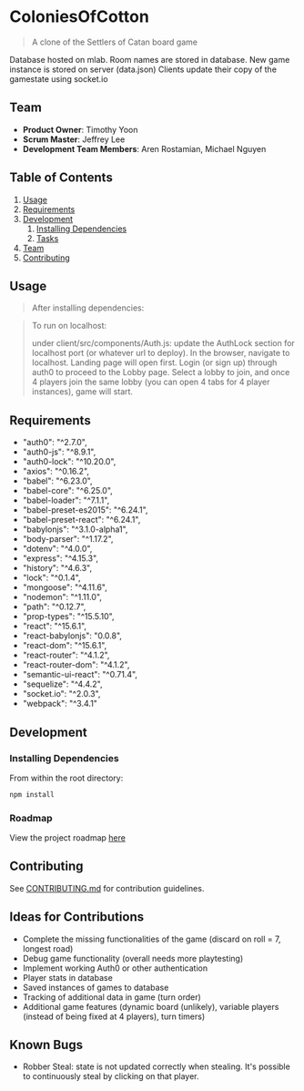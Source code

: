 # ColoniesOfCotton

> A clone of the Settlers of Catan board game

Database hosted on mlab. Room names are stored in database.
New game instance is stored on server (data.json)
Clients update their copy of the gamestate using socket.io


## Team

  - __Product Owner__: Timothy Yoon
  - __Scrum Master__: Jeffrey Lee
  - __Development Team Members__: Aren Rostamian, Michael Nguyen

## Table of Contents

1. [Usage](#Usage)
1. [Requirements](#requirements)
1. [Development](#development)
    1. [Installing Dependencies](#installing-dependencies)
    1. [Tasks](#tasks)
1. [Team](#team)
1. [Contributing](#contributing)

## Usage

> After installing dependencies:

> To run on localhost:
> 
> under client/src/components/Auth.js:
> update the AuthLock section for localhost port (or whatever url to deploy).
> In the browser, navigate to localhost. Landing page will open first. Login (or sign up) through auth0 to proceed to the Lobby page. Select a lobby to join, and once 4 players join the same lobby (you can open 4 tabs for 4 player instances), game will start.

## Requirements

- "auth0": "^2.7.0",
- "auth0-js": "^8.9.1",
- "auth0-lock": "^10.20.0",
- "axios": "^0.16.2",
- "babel": "^6.23.0",
- "babel-core": "^6.25.0",
- "babel-loader": "^7.1.1",
- "babel-preset-es2015": "^6.24.1",
- "babel-preset-react": "^6.24.1",
- "babylonjs": "^3.1.0-alpha1",
- "body-parser": "^1.17.2",
- "dotenv": "^4.0.0",
- "express": "^4.15.3",
- "history": "^4.6.3",
- "lock": "^0.1.4",
- "mongoose": "^4.11.6",
- "nodemon": "^1.11.0",
- "path": "^0.12.7",
- "prop-types": "^15.5.10",
- "react": "^15.6.1",
- "react-babylonjs": "0.0.8",
- "react-dom": "^15.6.1",
- "react-router": "^4.1.2",
- "react-router-dom": "^4.1.2",
- "semantic-ui-react": "^0.71.4",
- "sequelize": "^4.4.2",
- "socket.io": "^2.0.3",
- "webpack": "^3.4.1"

## Development

### Installing Dependencies

From within the root directory:

```sh
npm install
```

### Roadmap

View the project roadmap [here](LINK_TO_PROJECT_ISSUES)


## Contributing

See [CONTRIBUTING.md](CONTRIBUTING.md) for contribution guidelines.

## Ideas for Contributions
- Complete the missing functionalities of the game (discard on roll = 7, longest road)
- Debug game functionality (overall needs more playtesting)
- Implement working Auth0 or other authentication
- Player stats in database
- Saved instances of games to database
- Tracking of additional data in game (turn order)
- Additional game features (dynamic board (unlikely), variable players (instead of being fixed at 4 players), turn timers)


## Known Bugs
- Robber Steal: state is not updated correctly when stealing. It's possible to continuously steal by clicking on that player.
